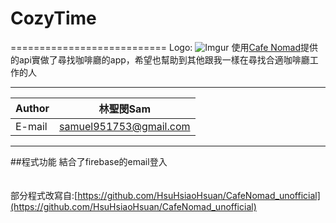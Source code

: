 # CozyTime
===========================
Logo:
![Imgur](CozyTime/app/src/main/res/mipmap-hdpi/ic_launcher_round.png)
使用[Cafe Nomad](https://cafenomad.tw/developers/docs/v1.2)提供的api實做了尋找咖啡廳的app，希望也幫助到其他跟我一樣在尋找合適咖啡廳工作的人

****

|Author|林聖閔Sam|
|---|---
|E-mail|samuel951753@gmail.com

****

##程式功能
結合了firebase的email登入

　　
　　　　
　　  
部分程式改寫自:[https://github.com/HsuHsiaoHsuan/CafeNomad_unofficial](https://github.com/HsuHsiaoHsuan/CafeNomad_unofficial)
